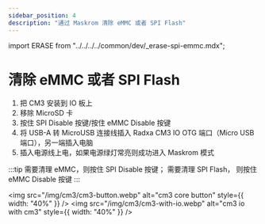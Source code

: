 ```yaml
---
sidebar_position: 4
description: "通过 Maskrom 清除 eMMC 或者 SPI Flash"
---
```


import ERASE from "../../../../common/dev/\_erase-spi-emmc.mdx";

# 清除 eMMC 或者 SPI Flash

<ERASE loader="https://dl.radxa.com/rock3/images/loader/radxa-cm3-io/rk356x_spl_loader_ddr1056_v1.10.111.bin" rkdevtool_erase_emmc_img="/img/common/rkdevtool/rk3588-rkdevtool-erase-eMMC.webp" rkdevtool_erase_spi_flash_img="/img/common/rkdevtool/rk3588-rkdevtool-erase-spi-flash.webp">


<ol>
    <li>把 CM3 安装到 IO 板上</li>
    <li>移除 MicroSD 卡</li>
    <li>按住 SPI Disable 按键/按住 eMMC Disable 按键</li>
    <li>将 USB-A 转 MicroUSB 连接线插入 Radxa CM3 IO OTG 端口（Micro USB 端口），另一端插入电脑</li>
    <li>插入电源线上电，如果电源绿灯常亮则成功进入 Maskrom 模式</li>
</ol>

:::tip
需要清理 eMMC，则按住 SPI Disable 按键； 需要清理 SPI Flash， 则按住 eMMC Disable 按键
:::

<img src="/img/cm3/cm3-button.webp" alt="cm3 core button" style={{ width: "40%" }} />
<img src="/img/cm3/cm3-with-io.webp" alt="cm3 io with cm3" style={{ width: "40%" }} />

</ERASE>
